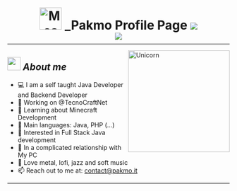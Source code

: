 
  <h1 align="center">

  <img src="https://i.imgur.com/veZrcC7.gif" alt="Meaow" width="50" /> 
  _Pakmo Profile Page 
  <img src="https://komarev.com/ghpvc/?username=Pakmo&color=ff69b4">
<br>
 
<img src="https://readme-typing-svg.herokuapp.com?font=Helvetica+Neue&pause=1000&width=435&lines=I'm+Java+Developer;I'm+Bot+Developer;I'm+Backend+Developer" style="margin-bottom: -10px">
  </h1>


<hr>
<img align="right" width=230px alt="Unicorn" src="https://c.tenor.com/GN73MKBawZYAAAAi/busy-cute.gif" />

## <img src="https://media.giphy.com/media/ObNTw8Uzwy6KQ/giphy.gif" width="30px">&nbsp;***About me***

- 💻 I am a self taught Java Developer 
   and Backend Developer
- 🔭 Working on @TecnoCraftNet
- 🌱 Learning about Minecraft Development
- 🌟 Main languages: Java, PHP (...)
- 🚩 Interested in Full Stack Java development
- 💖 In a complicated relationship with My PC
- 🎵 Love metal, lofi, jazz and soft music
- 📫 Reach out to me at: contact@pakmo.it

<hr>
